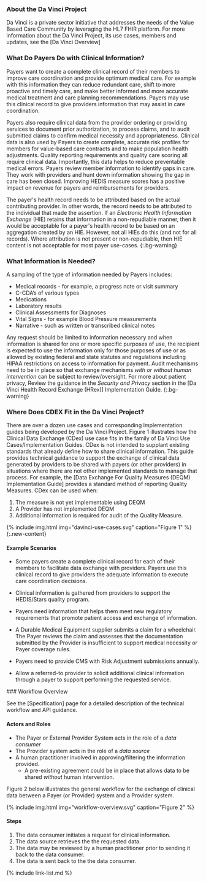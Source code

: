 ### About the Da Vinci Project

Da Vinci is a private sector initiative that addresses the needs of the Value Based Care Community by leveraging the HL7 FHIR platform.  For more information about the Da Vinci Project, its use cases, members and updates, see the [Da Vinci Overview]

### What Do Payers Do with Clinical Information?

Payers want to create a complete clinical record of their members to improve care coordination and provide optimum medical care. For example with this information they can reduce redundant care, shift to more proactive and timely care, and make better informed and more accurate medical treatment and care planning recommendations. Payers may use this clinical record to give providers information that may assist in care coordination.

Payers also require clinical data from the provider ordering or providing services to document prior authorization, to process claims, and to audit submitted claims to confirm medical necessity and appropriateness.  Clinical data is also used by Payers to create complete, accurate risk profiles for members for value-based care contracts and to make population health adjustments. Quality reporting requirements and quality care scoring all require clinical data. Importantly, this data helps to reduce preventable medical errors.  Payers review member information to identify gaps in care. They work with providers and hunt down information showing the gap in care has been closed. Improving HEDIS measure scores has a positive impact on revenue for payers and reimbursements for providers.

The payer's health record needs to be attributed based on the actual contributing provider.  In other words, the record needs to be attributed to the individual that made the assertion.  If an *Electronic Health Information Exchange* (HIE) retains that information in a non-repudiable manner, then it would be acceptable for a payer's health record to be based on an aggregation created by an HIE.  However, not all HIEs do this (and not for all records).  Where attribution is not present or non-repudiable, then HIE content is not acceptable for most payer use-cases.
{:.bg-warning}


### What Information is Needed?

A sampling of the type of information needed by Payers includes:

- Medical records - for example, a progress note or visit summary
- C-CDA’s of various types
- Medications
- Laboratory results
- Clinical Assessments for Diagnoses
- Vital Signs - for example Blood Pressure measurements
- Narrative - such as written or transcribed clinical notes

Any request should be limited to information necessary and when information is shared for one or more specific purposes of use, the recipient is expected to use the information only for those purposes of use or as allowed by existing federal and state statutes and regulations including HIPAA restrictions on access to information for payment. Audit mechanisms need to be in place so that exchange mechanisms *with or without human intervention* can be subject to review/oversight.  For more about patient privacy, Review the guidance in the *Security and Privacy* section in the [Da Vinci Health Record Exchange (HRex)] Implementation Guide.
{:.bg-warning}

### Where Does CDEX Fit in the Da Vinci Project?

There are over a dozen use cases and corresponding Implementation guides being developed by the Da Vinci Project.  Figure 1 illustrates how the Clinical Data Exchange (CDex) use case fits in the family of Da Vinci Use Cases/Implementation Guides.  CDex is not intended to supplant existing standards that already define how to share clinical information. This guide provides technical guidance to support the exchange of clinical data generated by providers to be shared with payers (or other providers) in situations where there are not other implemented standards to manage that process. For example, the [Data Exchange For Quality Measures (DEQM) Implementation Guide] provides a standard method of reporting Quality Measures.  CDex can be used when:
 1. The measure is not yet implementable using DEQM
 1. A Provider has not implemented DEQM
 1. Additional information is required for audit of the Quality Measure.

{% include img.html img="davinci-use-cases.svg" caption="Figure 1" %}
{:.new-content}

#### Example Scenarios

- Some payers create a complete clinical record for each of their members to facilitate data exchange with providers. Payers use this clinical record to give providers the adequate information to execute care coordination decisions.

- Clinical information is gathered from providers to support the HEDIS/Stars quality program. <!--For example, by examining the record for care coordination information they may improve performance on the HEDIS TRC- Transitions of Care measure which looks at 1) notification of inpatient admission, 2) receipt of discharge information, 3) patient engagement after inpatient discharge and 4) medication reconciliation post-discharge.-->

- Payers need information that helps them meet new regulatory requirements that promote patient access and exchange of information.

- A Durable Medical Equipment supplier submits a claim for a wheelchair. The Payer reviews the claim and assesses that the documentation submitted by the Provider is insufficient to support medical necessity or Payer coverage rules.

- Payers need to provide CMS with Risk Adjustment submissions annually.

- Allow a referred-to provider to solicit additional clinical information through a payer to support performing the requested service.

<div markdown='1' class="new-content">
### Workflow Overview

See the [Specification] page for a detailed description of the technical workflow and API guidance.

#### Actors and Roles

- The Payer or External Provider System acts in the role of a *data consumer*
- The Provider system acts in the role of a *data source*
- A human practitioner involved in approving/filtering the information provided.
  - A pre-existing agreement could be in place that allows data to be shared *without* human intervention.

Figure 2 below illustrates the general workflow for the exchange of clinical data between a Payer (or Provider) system and a Provider system.

{% include img.html img="workflow-overview.svg" caption="Figure 2" %}

#### Steps
1. The data consumer initiates a request for clinical information.
1. The data source retrieves the the requested data.
1. The data may be reviewed by a human practitioner prior to sending it back to the data consumer.
1. The data is sent back to the the data consumer.

</div>

{% include link-list.md %}
